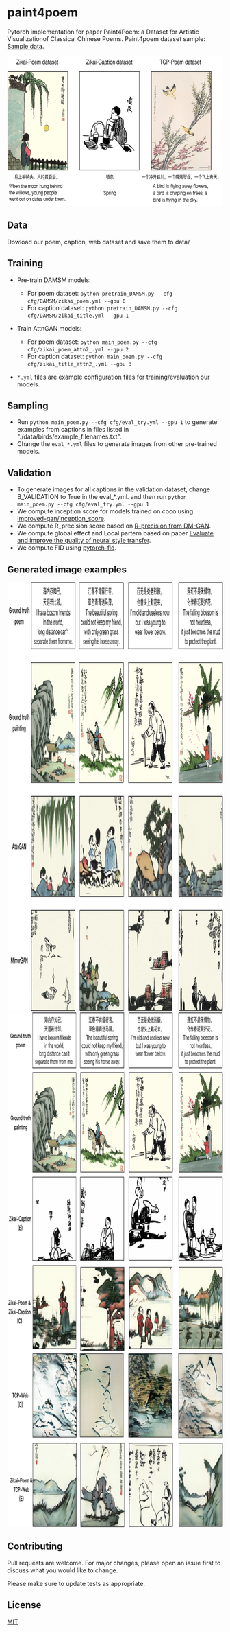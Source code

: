 # paint4poem

Pytorch implementation for paper Paint4Poem: a Dataset for Artistic Visualizationof Classical Chinese Poems.
Paint4poem dataset sample: [Sample data](https://surfdrive.surf.nl/files/index.php/s/rKffQJC9IVE5sKD).

<img src="dataset-4-examples.png" width="900px" height="350px"/>

## Data

Dowload our poem, caption, web dataset and save them to data/

## Training

- Pre-train DAMSM models:
  - For poem dataset: `python pretrain_DAMSM.py --cfg cfg/DAMSM/zikai_poem.yml --gpu 0`
  - For caption dataset: `python pretrain_DAMSM.py --cfg cfg/DAMSM/zikai_title.yml --gpu 1`
 
- Train AttnGAN models:
  - For poem dataset: `python main_poem.py --cfg cfg/zikai_poem_attn2_.yml --gpu 2`
  - For caption dataset: `python main_poem.py --cfg cfg/zikai_title_attn2_.yml --gpu 3`

- `*.yml` files are example configuration files for training/evaluation our models.

## Sampling
- Run `python main_poem.py --cfg cfg/eval_try.yml --gpu 1` to generate examples from captions in files listed in "./data/birds/example_filenames.txt".  
- Change the `eval_*.yml` files to generate images from other pre-trained models. 

## Validation
- To generate images for all captions in the validation dataset, change B_VALIDATION to True in the eval_*.yml. and then run `python main_poem.py --cfg cfg/eval_try.yml --gpu 1`
- We compute inception score for models trained on coco using [improved-gan/inception_score](https://github.com/openai/improved-gan/tree/master/inception_score).
- We compute R_precision score based on [R-precision from DM-GAN](https://github.com/MinfengZhu/DM-GAN/blob/master/code/trainer.py).
- We compute global effect and Local partern based on paper [Evaluate and improve the quality of neural style transfer](https://www.sciencedirect.com/science/article/abs/pii/S1077314221000473#!).
- We compute FID using [pytorch-fid](https://github.com/mseitzer/pytorch-fid).


## Generated image examples
<img src="exp-benchmark.png" width="700px" height="1000px"/>

<img src="exp-transfer-learning.png" width="700px" height="1200px"/>


## Contributing
Pull requests are welcome. For major changes, please open an issue first to discuss what you would like to change.

Please make sure to update tests as appropriate.

## License
[MIT](https://choosealicense.com/licenses/mit/)